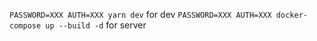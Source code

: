 `PASSWORD=XXX AUTH=XXX yarn dev` for dev
`PASSWORD=XXX AUTH=XXX docker-compose up --build -d` for server
